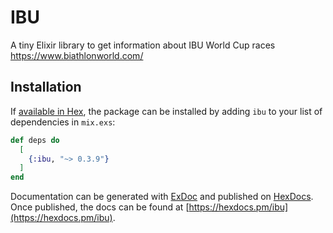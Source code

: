 # IBU

A tiny Elixir library to get information about IBU World Cup races
https://www.biathlonworld.com/

## Installation

If [available in Hex](https://hex.pm/docs/publish), the package can be installed
by adding `ibu` to your list of dependencies in `mix.exs`:

```elixir
def deps do
  [
    {:ibu, "~> 0.3.9"}
  ]
end
```

Documentation can be generated with [ExDoc](https://github.com/elixir-lang/ex_doc)
and published on [HexDocs](https://hexdocs.pm). Once published, the docs can
be found at [https://hexdocs.pm/ibu](https://hexdocs.pm/ibu).
